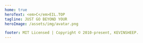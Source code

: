 ```yaml
---
home: true
heroText: <em>C</em>EIL.TOP
tagline: JUST GO BEYOND YOUR
heroImage: /assets/img/avatar.png

footer: MIT Licensed | Copyright © 2010-present, KEVINSHEEP.
---
```


<template>
    <ol>
        <li v-for="(item, index) in list" :key="index">
            <span>[{{ nav[item.dir] }}]</span> <a :href="item.path">{{ item.title }}</a> <sup>{{ item.frontmatter.updateTime }}</sup>
            <div class="intro" v-if="item.excerpt" v-html="item.excerpt"></div>
        </li>
    </ol>
</template>

<script>
export default {
    computed: {
        list () {
            //console.log("this.$site==", this.$site)
            let res = this.$site.pages
                .filter(item => {
                    return item.regularPath.indexOf(".html") !== -1
                })
                .sort((a, b) => {
                    const av = a.frontmatter.updateTime ? new Date(a.frontmatter.updateTime).valueOf() : 0
                    const bv = b.frontmatter.updateTime ? new Date(b.frontmatter.updateTime).valueOf() : 0
                    return bv - av //模糊比较，倒序排列，假定都是预期的格式
                })
                .map(item => {
                        item.dir = '/' + item.path.split('/')[1] + '/'
                        return item
                    })
            //console.log("res==", res)
            return res
        },

        nav () {
            const n = this.$site.themeConfig.sidebar
            let res = {}
            for(let key in n) {
                res[key] = n[key][0].title
            }
            //console.log("res==", res)
            return res
        }
    }
}
</script>